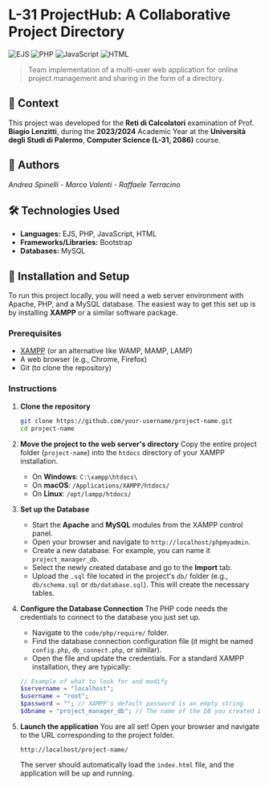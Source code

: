 # L-31 ProjectHub: A Collaborative Project Directory

![EJS](https://img.shields.io/badge/EJS-8C8C8C?style=for-the-badge&logo=ejs&logoColor=white)
![PHP](https://img.shields.io/badge/PHP-777BB4?style=for-the-badge&logo=php&logoColor=white)
![JavaScript](https://img.shields.io/badge/JavaScript-F7DF1E?style=for-the-badge&logo=javascript&logoColor=black)
![HTML](https://img.shields.io/badge/HTML-E34F26?style=for-the-badge&logo=html5&logoColor=white)

> Team implementation of a multi-user web application for online project management and sharing in the form of a directory.

## 📖 **Context**

This project was developed for the **Reti di Calcolatori** examination of Prof. **Biagio Lenzitti**, during the **2023/2024** Academic Year at the **Università degli Studi di Palermo**, **Computer Science (L-31, 2086)** course.

## 👥 **Authors**
_Andrea Spinelli - Marco Valenti - Raffaele Terracino_

## 🛠️ **Technologies Used**

*   **Languages:** EJS, PHP, JavaScript, HTML
*   **Frameworks/Libraries:** Bootstrap
*   **Databases:** MySQL

## 🚀 **Installation and Setup**

To run this project locally, you will need a web server environment with Apache, PHP, and a MySQL database. The easiest way to get this set up is by installing **XAMPP** or a similar software package.

### Prerequisites

*   [XAMPP](https://www.apachefriends.org/index.html) (or an alternative like WAMP, MAMP, LAMP)
*   A web browser (e.g., Chrome, Firefox)
*   Git (to clone the repository)

### Instructions

1.  **Clone the repository**
    ```bash
    git clone https://github.com/your-username/project-name.git
    cd project-name
    ```

2.  **Move the project to the web server's directory**
    Copy the entire project folder (`project-name`) into the `htdocs` directory of your XAMPP installation.
    *   On **Windows**: `C:\xampp\htdocs\`
    *   On **macOS**: `/Applications/XAMPP/htdocs/`
    *   On **Linux**: `/opt/lampp/htdocs/`

3.  **Set up the Database**
    *   Start the **Apache** and **MySQL** modules from the XAMPP control panel.
    *   Open your browser and navigate to `http://localhost/phpmyadmin`.
    *   Create a new database. For example, you can name it `project_manager_db`.
    *   Select the newly created database and go to the **Import** tab.
    *   Upload the `.sql` file located in the project's `db/` folder (e.g., `db/schema.sql` or `db/database.sql`). This will create the necessary tables.

4.  **Configure the Database Connection**
    The PHP code needs the credentials to connect to the database you just set up.
    *   Navigate to the `code/php/require/` folder.
    *   Find the database connection configuration file (it might be named `config.php`, `db_connect.php`, or similar).
    *   Open the file and update the credentials. For a standard XAMPP installation, they are typically:

    ```php
    // Example of what to look for and modify
    $servername = "localhost";
    $username = "root";
    $password = ""; // XAMPP's default password is an empty string
    $dbname = "project_manager_db"; // The name of the DB you created in step 3
    ```

5.  **Launch the application**
    You are all set! Open your browser and navigate to the URL corresponding to the project folder.
    
    `http://localhost/project-name/`

    The server should automatically load the `index.html` file, and the application will be up and running.
